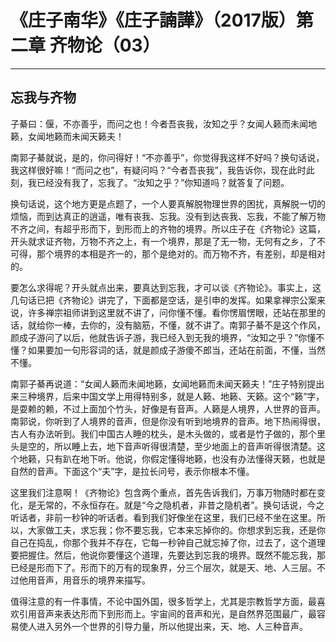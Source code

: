 # 《庄子南华》《庄子諵譁》（2017版）第二章 齐物论（03）

------

## 忘我与齐物

子綦曰：偃，不亦善乎，而问之也！今者吾丧我，汝知之乎？女闻人籁而未闻地籁，女闻地籁而未闻天籁夫！

南郭子綦就说，是的，你问得好！“不亦善乎”，你觉得我这样不好吗？换句话说，我这样很好嘛！“而问之也”，有疑问吗？“今者吾丧我”，我告诉你，现在此时此刻，我已经没有我了，忘我了。“汝知之乎？”你知道吗？就答复了问题。

换句话说，这个地方更是点题了，一个人要真解脱物理世界的困扰，真解脱一切的烦恼，而到达真正的逍遥，唯有丧我、忘我。没有到达丧我、忘我，不能了解万物不齐之间，有超乎形而下，到形而上的齐物的境界。所以庄子在《齐物论》这篇，开头就求证齐物，万物不齐之上，有一个境界，那是了无一物，无何有之乡，了不可得，那个境界的本相是齐一的，那个是绝对的。而万物不齐，有差别，却是相对的。

要怎么求得呢？开头就点出来，要真达到忘我，才可以谈《齐物论》。事实上，这几句话已把《齐物论》讲完了，下面都是空话，是引申的发挥。如果拿禅宗公案来说，许多禅宗祖师讲到这里就不讲了，问你懂不懂。看你愣眉愣眼，还站在那里的话，就给你一棒，去你的，没有脑筋，不懂，就不讲了。南郭子綦不是这个作风，颜成子游问了以后，他就告诉子游，我已经入到无我的境界，“汝知之乎？”你懂不懂？如果要加一句形容词的话，就是颜成子游傻不郎当，还站在前面，不懂，当然不懂。

南郭子綦再说道：“女闻人籁而未闻地籁，女闻地籁而未闻天籁夫！”庄子特别提出来三种境界，后来中国文学上用得特别多，就是人籁、地籁、天籁。这个“籁”字，是耍赖的赖，不过上面加个竹头，好像是有音声。人籁是人境界，人世界的音声。南郭说，你听到了人境界的音声，但是你没有听到地境界的音声。地下热闹得很，古人有办法听到。我们中国古人睡的枕头，是木头做的，或者是竹子做的，那个里头是空的，所以睡上去，地下音声听得很清楚，至少地面上的音声听得很清楚。这个地籁，只有趴在地下听。他说，你假定懂得地籁，也没有办法懂得天籁，也就是自然的音声。下面这个“夫”字，是拉长问号，表示你根本不懂。

这里我们注意啊！《齐物论》包含两个重点，首先告诉我们，万事万物随时都在变化，是无常的，不永恒存在。就是“今之隐机者，非昔之隐机者”。换句话说，今之听话者，非前一秒钟的听话者。看到我们好像坐在这里，我们已经不坐在这里。所以，大家做工夫，求忘我；你不要忘我，它本来忘掉你的。你想求到忘我，还是你自己在捣乱，你那个我并不存在，它每一秒钟自己就忘掉了你，过去了，这个道理要把握住。然后，他说你要懂这个道理，先要达到忘我的境界。既然不能忘我，那已经是形而下了。形而下的万有的现象界，分三个层次，就是天、地、人三层。不过他用音声，用音乐的境界来描写。

值得注意的有一件事情，不论中国外国，很多哲学上，尤其是宗教哲学方面，最喜欢引用音声来表达形而下到形而上。宇宙间的音声和光，是自然界范围最广，最容易使人进入另外一个世界的引导力量，所以他提出来，天、地、人三种音声。